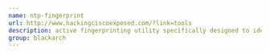 ```yaml
---
name: ntp-fingerprint
url: http://www.hackingciscoexposed.com/?link=tools
description: active fingerprinting utility specifically designed to identify the OS the NTP server is running on. URL : http://www.hackingciscoexposed.com/?link=tools Groups : blackarch blackarch-fingerprint
group: blackarch
---
```

